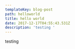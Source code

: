 ```yaml
---
templateKey: blog-post
path: helloworld
title: hello world
date: 2017-12-17T04:55:43.531Z
description: 'testing '
---
```

testing
